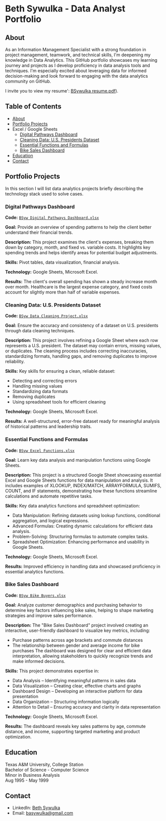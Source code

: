  # Beth Sywulka - Data Analyst Portfolio
## About
As an Information Management Specialist with a strong foundation in project management, teamwork, and technical skills, I'm deepening my knowledge in Data Analytics. This GitHub portfolio showcases my learning journey and projects as I develop proficiency in data analysis tools and techniques. I'm especially excited about leveraging data for informed decision-making and look forward to engaging with the data analytics community on GitHub.

I invite you to view my resume': [BSywulka resume.pdf](https://github.com/BSywulka/BSyw-Data-Analysis-Portfolio/blob/e6e77f72a7a50c813a5f20f1fdcf0f91f0409f1d/BSywulka%20resume.pdf)).


## Table of Contents
- [About](https://github.com//BSywulka/BSyw-Data-Analysis-Portfolio/blob/main/README.md#about)
- [Portfolio Projects](https://github.com/BSywulka/BSyw-Data-Analysis-Portfolio/blob/main/README.md#portfolio-projects)
- Excel / Google Sheets
    - [Digital Pathways Dashboard](https://github.com/BSywulka/BSyw-Data-Analysis-Portfolio#Digital-Pathways-Dashboard)
    - [Cleaning Data: U.S. Presidents Dataset](https://github.com/BSywulka/BSyw-Data-Analysis-Portfolio#cleaning-data-us-presidents-dataset)
    - [Essential Functions and Formulas](https://github.com/BSywulka/BSyw-Data-Analysis-Portfolio#essential-functions-and-formulas)
    - [Bike Sales Dashboard](https://github.com/BSywulka/BSyw-Data-Analysis-Portfolio#bike-sales-dashboard)
- [Education](https://github.com/BSywulka/BSyw-Data-Analysis-Portfolio/blob/main/README.md#education)  
- [Contact](https://github.com/BSywulka/BSyw-Data-Analysis-Portfolio/blob/main/README.md#contacts)
## Portfolio Projects
In this section I will list data analytics projects briefly describing the technology stack used to solve cases.

### Digital Pathways Dashboard
**Code:** [`BSyw Digital Pathways Dashboard.xlsx`](https://docs.google.com/spreadsheets/d/10QZ414hwLU2CwHyFPuA3L2pNiNp5PnLozUgTqkMTYE4/edit?usp=sharing)

**Goal:** Provide an overview of spending patterns to help the client better understand their financial trends.

**Description:** This project examines the client's expenses, breaking them down by category, month, and fixed vs. variable costs. It highlights key spending trends and helps identify areas for potential budget adjustments.

**Skills:** Pivot tables, data visualization, financial analysis.

**Technology:** Google Sheets, Microsoft Excel.

**Results:** The client's overall spending has shown a steady increase month over month. Healthcare is the largest expense category, and fixed costs account for slightly more than half of variable expenses.

### Cleaning Data: U.S. Presidents Dataset
**Code:** [`BSyw Data Cleaning Project.xlsx`](https://docs.google.com/spreadsheets/d/1-nmlRq9wXxXU8C4ikruNM4myD5d9gRJ_/edit?usp=sharing&ouid=113591391992023438063&rtpof=true&sd=true)

**Goal:** Ensure the accuracy and consistency of a dataset on U.S. presidents through data cleaning techniques.

**Description:** This project involves refining a Google Sheet where each row represents a U.S. president. The dataset may contain errors, missing values, or duplicates. The cleaning process includes correcting inaccuracies, standardizing formats, handling gaps, and removing duplicates to improve reliability.

**Skills:** Key skills for ensuring a clean, reliable dataset:
- Detecting and correcting errors
- Handling missing values
- Standardizing data formats
- Removing duplicates
- Using spreadsheet tools for efficient cleaning

**Technology:** Google Sheets, Microsoft Excel.

**Results:** A well-structured, error-free dataset ready for meaningful analysis of historical patterns and leadership traits.

### Essential Functions and Formulas
**Code:** [`BSyw Excel Functions.xlsx`](https://docs.google.com/spreadsheets/d/1jVspRNA8kDI2Q996mr4BzMJ5vN3UAMMZ/edit?usp=sharing&ouid=113591391992023438063&rtpof=true&sd=true)

**Goal:** Learn key data analysis and manipulation functions using Google Sheets.

**Description:** This project is a structured Google Sheet showcasing essential Excel and Google Sheets functions for data manipulation and analysis. It includes examples of XLOOKUP, INDEX/MATCH, ARRAYFORMULA, SUMIFS, COUNT, and IF statements, demonstrating how these functions streamline calculations and automate repetitive tasks.

**Skills:** Key data analytics functions and spreadsheet optimization:
- Data Manipulation: Refining datasets using lookup functions, conditional aggregation, and logical expressions.
- Advanced Formulas: Creating dynamic calculations for efficient data analysis.
- Problem-Solving: Structuring formulas to automate complex tasks.
- Spreadsheet Optimization: Enhancing performance and usability in Google Sheets.

**Technology:** Google Sheets, Microsoft Excel.

**Results:** Improved efficiency in handling data and showcased proficiency in essential analytics functions.

### Bike Sales Dashboard
**Code:** [`BSyw Bike Buyers.xlsx`](https://docs.google.com/spreadsheets/d/1w-oiyYH7XUJD8ln9hTpz0Y6vcLc0APPR/edit?usp=sharing&ouid=118302040670753691261&rtpof=true&sd=true)

**Goal:**  Analyze customer demographics and purchasing behavior to determine key factors influencing bike sales, helping to shape marketing strategies and improve sales performance.

**Description:** The "Bike Sales Dashboard" project involved creating an interactive, user-friendly dashboard to visualize key metrics, including:
- Purchase patterns across age brackets and commute distances
- The relationship between gender and average income for bike purchases
The dashboard was designed for clear and efficient data interpretation, allowing stakeholders to quickly recognize trends and make informed decisions.

**Skills:**  This project demonstrates expertise in:
- Data Analysis – Identifying meaningful patterns in sales data
- Data Visualization – Creating clear, effective charts and graphs
- Dashboard Design – Developing an interactive platform for data presentation
- Data Organization – Structuring information logically
- Attention to Detail – Ensuring accuracy and clarity in data representation

**Technology:** Google Sheets, Microsoft Excel.

**Results:** The dashboard reveals key sales patterns by age, commute distance, and income, supporting targeted marketing and product optimization.

## Education
Texas A&M University, College Station <br>
Bachelor of Science - Computer Science <br>
Minor in Business Analysis <br>
Aug 1995 - May 1999 <br>

## Contact
- LinkedIn: [Beth Sywulka](https://www.linkedin.com/in/beth-sywulka-4a9078345/)
- Email: basywulka@gmail.com
